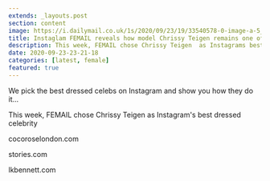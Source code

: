 ```yaml
---
extends: _layouts.post
section: content
image: https://i.dailymail.co.uk/1s/2020/09/23/19/33540578-0-image-a-5_1600887473299.jpg 
title: Instaglam FEMAIL reveals how model Chrissy Teigen remains one of the best dressed 
description: This week, FEMAIL chose Chrissy Teigen  as Instagrams best dressed celebrity. She was spotted wearing a protective silk face mask from Cocorose London. 
date: 2020-09-23-23-21-18 
categories: [latest, female] 
featured: true 
--- 
```

We pick the best dressed celebs on Instagram and show you how they do it... 

This week, FEMAIL chose Chrissy Teigen as Instagram's best dressed celebrity

cocoroselondon.com

stories.com 

lkbennett.com 

